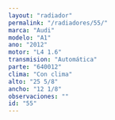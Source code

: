 ```yaml
---
layout: "radiador"
permalink: "/radiadores/55/"
marca: "Audi"
modelo: "A1"
ano: "2012"
motor: "L4 1.6"
transmision: "Automática"
parte: "640012"
clima: "Con clima"
alto: "25 5/8"
ancho: "12 1/8"
observaciones: ""
id: "55"
---
```


